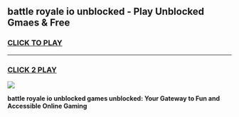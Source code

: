 
## battle royale io unblocked - Play Unblocked Gmaes & Free
<h3>
<a href="https://news.freeplayer.one?title=battle_royale_io_unblocked&ref=23F">CLICK TO PLAY</a></h3>
<hr>

<h3>
<a href="https://news.freeplayer.one?title=battle_royale_io_unblocked&ref=23F">CLICK 2 PLAY</a>
  
</h3>

<a href="https://news.freeplayer.one?title=battle_royale_io_unblocked&ref=23F/"><img src="https://clearcache.store/games.png"></a>


**battle royale io unblocked games unblocked: Your Gateway to Fun and Accessible Online Gaming**
